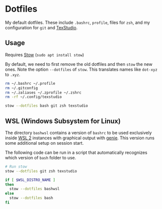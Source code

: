 # Dotfiles

My default dotfiles. These include `.bashrc`, `profile`, files for `zsh`, and my configuration for `git` and [TexStudio].

## Usage

Requires [Stow] (`sudo apt install stow`)

By default, we need to first remove the old dotfiles and then `stow` the new
ones. Note the option `--dotfiles` of `stow`. This translates names like
`dot-xyz` to `.xyz`.

```bash
rm ~/.bashrc ~/.profile
rm ~/.gitconfig
rm ~/.zaliases ~/.zprofile ~/.zshrc
rm -rf ~/.config/texstudio

stow --dotfiles bash git zsh texstudio
```

## WSL (Windows Subsystem for Linux)
The directory `bashwsl` contains a version of `bashrc` to be used exclusively
inside [WSL 2] instances with graphical output with [genie]. This version runs
some additional setup on session start.

The following code can be run in a script that automatically recognizes which
version of `bash` folder to use.

```bash
# Run stow
stow --dotfiles git zsh texstudio

if [ $WSL_DISTRO_NAME ]
then
  stow --dotfiles bashwsl
else
  stow --dotfiles bash
fi
```

[genie]: https://github.com/arkane-systems/genie
[Stow]: https://www.gnu.org/software/stow/
[TexStudio]: https://www.texstudio.org
[WSL 2]: https://docs.microsoft.com/en-us/windows/wsl/

